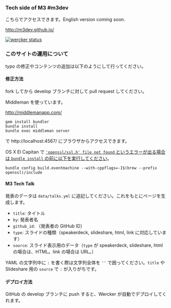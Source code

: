 ### Tech side of M3 #m3dev

こちらでアクセスできます。English version coming soon.

http://m3dev.github.io/

[![wercker status](https://app.wercker.com/status/c00563e4b57ab0026904909b2752455c/s "wercker status")](https://app.wercker.com/project/bykey/c00563e4b57ab0026904909b2752455c)


### このサイトの運用について

typo の修正やコンテンツの追加は以下のようにして行ってください。

#### 修正方法

fork してから develop ブランチに対して pull request してください。

Middleman を使っています。

http://middlemanapp.com/

```
gem install bundler
bundle install
bundle exec middleman server
```

で http://localhost:4567/ にブラウザからアクセスできます。


OS X El Capitan で [`'openssl/ssl.h' file not found` というエラーが出る場合は `bundle install` の前に以下を実行してください](http://stackoverflow.com/questions/30818391/gem-eventmachine-fatal-error-openssl-ssl-h-file-not-found)。

```
bundle config build.eventmachine --with-cppflags=-I$(brew --prefix openssl)/include
```

#### M3 Tech Talk

発表のデータは `data/talks.yml` に追記してください。これをもとにページを生成します。

- `title`: タイトル
- `by`: 発表者名
- `github_id`: （発表者の GitHub ID）
- `type`: スライドの種類（speakerdeck, slideshare, html, link に対応しています）
- `source`: スライド表示用のデータ（`type` が speakerdeck, slideshare, html の場合は、HTML。link の場合は URL。）

YAML の文字列中に `:` を書く際は文字列全体を `''` で囲ってください。`title` や Slideshare 用の `source` で `:` が入りがちです。

#### デプロイ方法

GitHub の develop ブランチに push すると、Wercker が自動でデプロイしてくれます。
